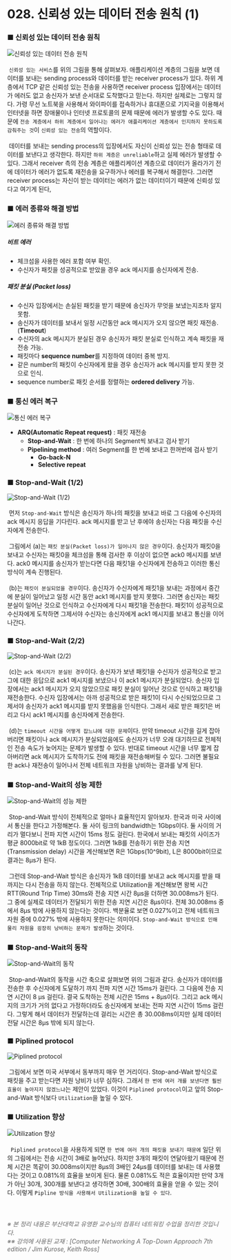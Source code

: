 # 028. 신뢰성 있는 데이터 전송 원칙 (1)
### ■ 신뢰성 있는 데이터 전송 원칙 
![신뢰성 있는 데이터 전송 원칙]( https://raw.githubusercontent.com/taechacode/ComputerScienceRepository/master/Computer%20Network/images/CN_028_01.PNG)
<br><br>
&nbsp;`신뢰성 있는 서비스`를 위의 그림을 통해 살펴보자. 애플리케이션 계층의 그림을 보면 데이터를 보내는 sending process와 데이터를 받는 receiver process가 있다. 하위 계층에서 TCP 같은 신뢰성 있는 전송을 사용하면 receiver process 입장에서는 데이터가 에러도 없고 송신자가 보낸 순서대로 도착했다고 믿는다. 하지만 실제로는 그렇지 않다. 가령 무선 노트북을 사용해서 와이파이를 접속하거나 휴대폰으로 기지국을 이용해서 인터넷을 하면 장애물이나 인터넷 프로토콜의 문제 때문에 에러가 발생할 수도 있다. 때문에 `전송 계층에서 하위 계층에서 일어나는 에러가 애플리케이션 계층에서 인지하지 못하도록 감춰주는 것`이 `신뢰성 있는 전송`의 역할이다. 
<br><br>
&nbsp;데이터를 보내는 sending process의 입장에서도 자신이 신뢰성 있는 전송 형태로 데이터를 보낸다고 생각한다. 하지만 `하위 계층은 unreliable`하고 실제 에러가 발생할 수 있다. 그래서 receiver 측의 전송 계층은 애플리케이션 계층으로 데이터가 올라가기 전에 데이터가 에러가 없도록 재전송을 요구하거나 에러를 복구해서 해결한다. 그러면 receiver process는 자신이 받는 데이터는 에러가 없는 데이터이기 때문에 신뢰성 있다고 여기게 된다,
<br>
### ■ 에러 종류와 해결 방법
![에러 종류와 해결 방법]( https://raw.githubusercontent.com/taechacode/ComputerScienceRepository/master/Computer%20Network/images/CN_028_02.PNG)

##### 비트 에러
<ul>
<li>체크섬을 사용한 에러 포함 여부 확인.</li>
<li>수신자가 패킷을 성공적으로 받았을 경우 ack 메시지를 송신자에게 전송.</li>
</ul>

##### 패킷 분실 (Packet loss)
<ul>
<li>수신자 입장에서는 손실된 패킷을 받기 때문에 송신자가 무엇을 보냈는지조차 알지 못함.</li>
<li>송신자가 데이터를 보내서 일정 시간동안 ack 메시지가 오지 않으면 패킷 재전송. (<strong>Timeout</strong>)</li>
<li>수신자의 ack 메시지가 분실된 경우 송신자가 패킷 분실로 인식하고 계속 패킷을 재전송 가능.</li>
<li>패킷마다 <strong>sequence number</strong>를 지정하여 데이터 중복 방지.</li>
<li>같은 number의 패킷이 수신자에게 왔을 경우 송신자가 ack 메시지를 받지 못한 것으로 인식.</li>
<li>sequence number로 패킷 순서를 정렬하는 <strong>ordered delivery</strong> 가능.</li>
</ul>

### ■ 통신 에러 복구
![통신 에러 복구]( https://raw.githubusercontent.com/taechacode/ComputerScienceRepository/master/Computer%20Network/images/CN_028_03.PNG)
<ul>
<li><strong>ARQ(Automatic Repeat request)</strong> : 패킷 재전송
<ul>
<li><strong>Stop-and-Wait</strong> : 한 번에 하나의 Segment씩 보내고 검사 받기</li>
<li><strong>Pipelining method</strong> : 여러 Segment를 한 번에 보내고 한꺼번에 검사 받기
<ul>
<li><strong>Go-back-N</strong></li>
<li><strong>Selective repeat</strong></li>
</ul>
</li>
</ul>
</li>
</ul>

### ■ Stop-and-Wait (1/2)
![Stop-and-Wait (1/2)]( https://raw.githubusercontent.com/taechacode/ComputerScienceRepository/master/Computer%20Network/images/CN_028_04.PNG)
<br><br>
&nbsp;먼저 `Stop-and-Wait` 방식은 송신자가 하나의 패킷을 보내고 바로 그 다음에 수신자의 ack 메시지 응답을 기다린다. ack 메시지를 받고 난 후에야 송신자는 다음 패킷을 수신자에게 전송한다.
<br><br>
&nbsp;그림에서 (a)는 `패킷 분실(Packet loss)가 일어나지 않은 경우`이다. 송신자가 패킷0을 보내고 수신자는 패킷0을 체크섬을 통해 검사한 후 이상이 없으면 ack0 메시지를 보낸다. ack0 메시지를 송신자가 받는다면 다음 패킷1을 수신자에게 전송하고 이러한 통신 방식이 계속 진행된다. 
<br><br>
&nbsp;(b)는 `패킷이 분실되었을 경우`이다. 송신자가 수신자에게 패킷1을 보내는 과정에서 중간에 분실이 일어났고 일정 시간 동안 ack1 메시지를 받지 못했다. 그러면 송신자는 패킷 분실이 일어난 것으로 인식하고 수신자에게 다시 패킷1을 전송한다. 패킷1이 성공적으로 수신자에게 도착하면 그제서야 수신자는 송신자에게 ack1 메시지를 보내고 통신을 이어나간다.
<br>
### ■ Stop-and-Wait (2/2)
![Stop-and-Wait (2/2)]( https://raw.githubusercontent.com/taechacode/ComputerScienceRepository/master/Computer%20Network/images/CN_028_05.PNG)
<br><br>
&nbsp;(c)는 `ack 메시지가 분실된 경우`이다. 송신자가 보낸 패킷1을 수신자가 성공적으로 받고 그에 대한 응답으로 ack1 메시지를 보냈으나 이 ack1 메시지가 분실되었다. 송신자 입장에서는 ack1 메시지가 오지 않았으므로 패킷 분실이 일어난 것으로 인식하고 패킷1을 재전송한다. 수신자 입장에서는 아까 성공적으로 받은 패킷1이 다시 수신되었으므로 그제서야 송신자가 ack1 메시지를 받지 못했음을 인식한다. 그래서 새로 받은 패킷1은 버리고 다시 ack1 메시지를 송신자에게 전송한다.
<br><br>
&nbsp;(d)는 `timeout 시간을 어떻게 잡느냐에 대한 문제`이다. 만약 timeout 시간을 길게 잡아버리면 패킷이나 ack 메시지가 분실되었음에도 송신자가 너무 오래 대기하므로 전체적인 전송 속도가 늦어지는 문제가 발생할 수 있다. 반대로 timeout 시간을 너무 짧게 잡아버리면 ack 메시지가 도착하기도 전에 패킷을 재전송해버릴 수 있다. 그러면 불필요한 ack나 재전송이 일어나서 전체 네트워크 자원을 낭비하는 결과를 낳게 된다.
<br>
### ■ Stop-and-Wait의 성능 제한
![Stop-and-Wait의 성능 제한]( https://raw.githubusercontent.com/taechacode/ComputerScienceRepository/master/Computer%20Network/images/CN_028_06.PNG)
<br><br>
&nbsp;Stop-and-Wait 방식이 전체적으로 얼마나 효율적인지 알아보자. 한국과 미국 사이에서 통신을 한다고 가정해본다. 둘 사이 링크의 bandwidth는 1Gbps이다. 둘 사이의 거리가 멀다보니 전파 지연 시간이 15ms 정도 걸린다. 한국에서 보내는 패킷의 사이즈가 평균 8000bit로 약 1kB 정도이다. 그러면 1kB를 전송하기 위한 전송 지연(Transmission delay) 시간을 계산해보면 R은 1Gbps(10^9bit), L은 8000bit이므로 결과는 8μs가 된다.
<br><br>
&nbsp;그런데 Stop-and-Wait 방식은 송신자가 1kB 데이터를 보내고 ack 메시지를 받을 때까지는 다시 전송을 하지 않는다. 전체적으로 Utilization을 계산해보면 왕복 시간 RTT(Round Trip Time) 30ms와 전송 지연 시간 8μs을 더하면 30.008ms가 된다. 그 중에 실제로 데이터가 전달되기 위한 전송 지연 시간은 8μs이다. 전체 30.008ms 중에서 8μs 밖에 사용하지 않는다는 것이다. 백분율로 보면 0.027%이고 전체 네트워크 자원 중에 0.027% 밖에 사용하지 못한다는 의미이다. `Stop-and-Wait 방식으로 인해 물리 자원을 굉장히 낭비하는 문제가 발생`하는 것이다.
<br>
### ■ Stop-and-Wait의 동작
![Stop-and-Wait의 동작]( https://raw.githubusercontent.com/taechacode/ComputerScienceRepository/master/Computer%20Network/images/CN_028_07.PNG)
<br><br>
&nbsp;Stop-and-Wait의 동작을 시간 축으로 살펴보면 위의 그림과 같다. 송신자가 데이터를 전송한 후 수신자에게 도달하기 까지 전파 지연 시간 15ms가 걸린다. 그 다음에 전송 지연 시간이 8 μs 걸린다. 결국 도착하는 전체 시간은 15ms + 8μs이다. 그리고 ack 메시지의 크기가 거의 없다고 가정하더라도 송신자에게 보내는 전파 지연 시간이 15ms 걸린다. 그렇게 해서 데이터가 전달하는데 걸리는 시간은 총 30.008ms이지만 실제 데이터 전달 시간은 8μs 밖에 되지 않는다.
<br>
### ■ Piplined protocol
![Piplined protocol]( https://raw.githubusercontent.com/taechacode/ComputerScienceRepository/master/Computer%20Network/images/CN_028_08.PNG)
<br><br>
&nbsp;그림에서 보면 미국 서부에서 동부까지 매우 먼 거리이다. Stop-and-Wait 방식으로 패킷을 주고 받는다면 자원 낭비가 너무 심하다. 그래서 `한 번에 여러 개를 보낸다면 훨씬 효율이 높아지지 않겠느냐`는 제안이 있었다. 이것이 `Piplined protocol`이고 앞의 Stop-and-Wait 방식보다 `Utilization`을 높일 수 있다.
<br>
### ■ Utilization 향상
![Utilization 향상]( https://raw.githubusercontent.com/taechacode/ComputerScienceRepository/master/Computer%20Network/images/CN_028_09.PNG)
<br><br>
&nbsp; `Piplined protocol`을 사용하게 되면 `한 번에 여러 개의 패킷을 보내기 때문에` 일단 위의 그림에서는 전송 시간이 3배로 늘어났다. 하지만 3개의 패킷이 연달아왔기 때문에 전체 시간은 똑같이 30.008ms이지만 8μs의 3배인 24μs를 데이터를 보내는 데 사용했다는 것이고 0.081%의 효율을 보이게 된다. 물론 0.081%도 적은 효율이지만 만약 3개가 아닌 30개, 300개를 보낸다고 생각하면 30배, 300배의 효율을 얻을 수 있는 것이다. 이렇게 `Pipline 방식을 사용해서 Utilization을 높일 수 있다`.
<br><br><br>
###### <span style="color:#666666">※ 본 정리 내용은 부산대학교 유영환 교수님의 컴퓨터 네트워킹 수업을 정리한 것입니다.<br>※※ 강의에 사용된 교재 : [Computer Networking A Top-Down Approach 7th edition / Jim Kurose, Keith Ross]</span>

